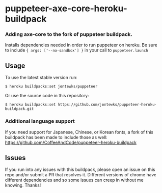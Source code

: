 # puppeteer-axe-core-heroku-buildpack

### Adding axe-core to the fork of puppeteer buildpack.

Installs dependencies needed in order to run puppeteer on heroku. Be sure to include `{ args: ['--no-sandbox'] }` in your call to `puppeteer.launch`

## Usage

To use the latest stable version run:

```sh-session
$ heroku buildpacks:set jontewks/puppeteer
```

Or use the source code in this repository:

```sh-session
$ heroku buildpacks:set https://github.com/jontewks/puppeteer-heroku-buildpack.git
```

### Additional language support
If you need support for Japanese, Chinese, or Korean fonts, a fork of this buildpack has been made to include those as well: https://github.com/CoffeeAndCode/puppeteer-heroku-buildpack

## Issues

If you run into any issues with this buildpack, please open an issue on this repo and/or submit a PR that resolves it. Different versions of chrome have different dependencies and so some issues can creep in without me knowing. Thanks!
